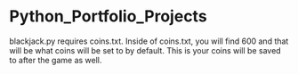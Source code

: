 # Python_Portfolio_Projects

blackjack.py requires coins.txt. Inside of coins.txt, you will find 600 and that will be what coins will be set to by default. This is your coins will be saved to after the game as well.
